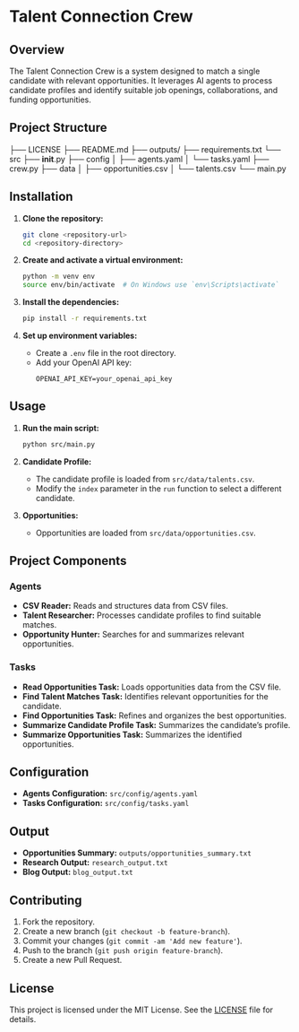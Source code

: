# Talent Connection Crew

## Overview

The Talent Connection Crew is a system designed to match a single candidate with
relevant opportunities. It leverages AI agents to process candidate profiles and
identify suitable job openings, collaborations, and funding opportunities.

## Project Structure

├── LICENSE
├── README.md
├── outputs/
├── requirements.txt
└── src
    ├── __init__.py
    ├── config
    │   ├── agents.yaml
    │   └── tasks.yaml
    ├── crew.py
    ├── data
    │   ├── opportunities.csv
    │   └── talents.csv
    └── main.py

## Installation

1. **Clone the repository:**

   ```sh
   git clone <repository-url>
   cd <repository-directory>
   ```

2. **Create and activate a virtual environment:**

   ```sh
   python -m venv env
   source env/bin/activate  # On Windows use `env\Scripts\activate`
   ```

3. **Install the dependencies:**

   ```sh
   pip install -r requirements.txt
   ```

4. **Set up environment variables:**
   - Create a `.env` file in the root directory.
   - Add your OpenAI API key:
     ```env
     OPENAI_API_KEY=your_openai_api_key
     ```

## Usage

1. **Run the main script:**

   ```sh
   python src/main.py
   ```

2. **Candidate Profile:**

   - The candidate profile is loaded from `src/data/talents.csv`.
   - Modify the `index` parameter in the `run` function to select a different
     candidate.

3. **Opportunities:**
   - Opportunities are loaded from `src/data/opportunities.csv`.

## Project Components

### Agents

- **CSV Reader:** Reads and structures data from CSV files.
- **Talent Researcher:** Processes candidate profiles to find suitable matches.
- **Opportunity Hunter:** Searches for and summarizes relevant opportunities.

### Tasks

- **Read Opportunities Task:** Loads opportunities data from the CSV file.
- **Find Talent Matches Task:** Identifies relevant opportunities for the
  candidate.
- **Find Opportunities Task:** Refines and organizes the best opportunities.
- **Summarize Candidate Profile Task:** Summarizes the candidate’s profile.
- **Summarize Opportunities Task:** Summarizes the identified opportunities.

## Configuration

- **Agents Configuration:** `src/config/agents.yaml`
- **Tasks Configuration:** `src/config/tasks.yaml`

## Output

- **Opportunities Summary:** `outputs/opportunities_summary.txt`
- **Research Output:** `research_output.txt`
- **Blog Output:** `blog_output.txt`

## Contributing

1. Fork the repository.
2. Create a new branch (`git checkout -b feature-branch`).
3. Commit your changes (`git commit -am 'Add new feature'`).
4. Push to the branch (`git push origin feature-branch`).
5. Create a new Pull Request.

## License

This project is licensed under the MIT License. See the [LICENSE](LICENSE) file
for details.

```

```

